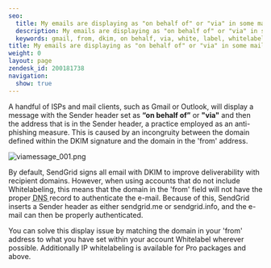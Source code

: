 ```yaml
---
seo:
  title: My emails are displaying as "on behalf of" or "via" in some mail clients
  description: My emails are displaying as "on behalf of" or "via" in some mail clients
  keywords: gmail, from, dkim, on behalf, via, white, label, whitelabel, outlook
title: My emails are displaying as "on behalf of" or "via" in some mail clients
weight: 0
layout: page
zendesk_id: 200181738
navigation:
  show: true
---
```


A handful of ISPs and mail clients, such as Gmail or Outlook, will display a message with the Sender header set as  **“on behalf of”** or **"via"** and then the address that is in the Sender header, a practice employed as an anti-phishing measure. This is caused by an incongruity between the domain defined within the DKIM signature and the domain in the 'from' address.

![viamessage_001.png](https://sendgrid.zendesk.com/attachments/token/vhcbrycms5ryqog/?name=viamessage_001.png)



By default, SendGrid signs all email with DKIM to improve deliverability with recipient domains. However, when using accounts that do not include Whitelabeling, this means that the domain in the 'from' field will not have the proper <acronym title="Domain Name System">DNS </acronym>record to authenticate the e-mail. Because of this, SendGrid inserts a Sender header as either sendgrid.me or sendgrid.info, and the e-mail can then be properly authenticated.

You can solve this display issue by matching the domain in your 'from' address to what you have set within your account Whitelabel wherever possible. Additionally IP whitelabeling is available for Pro packages and above.

